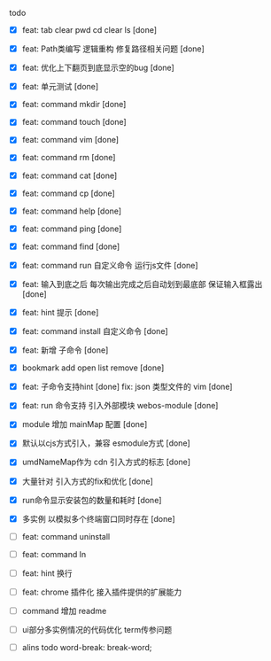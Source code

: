 <!--
 * @Author: chenzhongsheng
 * @Date: 2022-11-05 12:19:34
 * @Description: Coding something
 * @LastEditors: Please set LastEditors
 * @LastEditTime: 2023-02-03 00:22:51
-->

todo

- [x] feat: tab clear pwd cd clear ls [done]
- [x] feat: Path类编写 逻辑重构 修复路径相关问题 [done]
- [x] feat: 优化上下翻页到底显示空的bug [done]
- [x] feat: 单元测试 [done]
- [x] feat: command mkdir [done]
- [x] feat: command touch [done]
- [x] feat: command vim [done] 
- [x] feat: command rm [done]
- [x] feat: command cat [done] 
- [x] feat: command cp [done]
- [x] feat: command help [done]
- [x] feat: command ping [done]
- [x] feat: command find [done]
- [x] feat: command run 自定义命令 运行js文件 [done]
- [x] feat: 输入到底之后 每次输出完成之后自动划到最底部 保证输入框露出 [done]
- [x] feat: hint 提示 [done]
- [x] feat: command install 自定义命令 [done]
- [x] feat: 新增 子命令 [done]
- [x] bookmark add open list remove [done]
- [x] feat: 子命令支持hint [done]
fix: json 类型文件的 vim [done]
- [x] feat: run 命令支持 引入外部模块 webos-module [done]
- [x] module 增加 mainMap 配置 [done]
- [x] 默认以cjs方式引入，兼容 esmodule方式 [done]
- [x] umdNameMap作为 cdn 引入方式的标志 [done]
- [x] 大量针对 引入方式的fix和优化 [done]
- [x] run命令显示安装包的数量和耗时 [done]

- [x] 多实例 以模拟多个终端窗口同时存在 [done]
- [ ] feat: command uninstall
- [ ] feat: command ln
- [ ] feat: hint 换行
- [ ] feat: chrome 插件化 接入插件提供的扩展能力


- [ ] command 增加 readme


- [ ] ui部分多实例情况的代码优化 term传参问题


- [ ] alins todo word-break: break-word;
